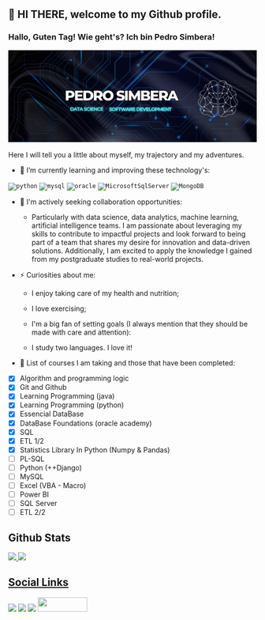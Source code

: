 ## 👋 HI THERE, welcome to my Github profile.

### Hallo, Guten Tag! Wie geht's? Ich bin Pedro Simbera!
<!-- IMG -->
![Meu nome em uma imagem](img/psimg.jpeg)
 


<!-- Learning and improving -->
Here I will tell you a little about myself, my trajectory and my adventures.

- 🌱 I’m currently learning and improving these technology's:

<!-- Skills -->
<div>
<code><img src="https://cdn.jsdelivr.net/gh/devicons/devicon/icons/python/python-original-wordmark.svg" alt="python" height="35px" width="35px" /></code> 
<code><img src="https://cdn.jsdelivr.net/gh/devicons/devicon/icons/mysql/mysql-plain-wordmark.svg" alt="mysql" height="35px" width="35px" /></code>
<code><img src="https://cdn.jsdelivr.net/gh/devicons/devicon/icons/oracle/oracle-original.svg" alt="oracle" height="35px" width="35px" /></code>
<code><img src="https://cdn.jsdelivr.net/gh/devicons/devicon/icons/microsoftsqlserver/microsoftsqlserver-plain-wordmark.svg" alt="MicrosoftSqlServer" height="35px" width="35px" /></code>
<code><img src="https://cdn.jsdelivr.net/gh/devicons/devicon/icons/mongodb/mongodb-original-wordmark.svg" alt="MongoDB" height="35px" width="35px" /></code>
                          
<div>

<!-- about me -->
- 👯 I'm actively seeking collaboration opportunities:

  -  Particularly with data science, data analytics, machine learning, artificial intelligence teams. I am passionate about leveraging my skills to contribute to impactful projects and look forward to being part of a team that shares my desire for innovation and data-driven solutions. Additionally, I am excited to apply the knowledge I gained from my postgraduate studies to real-world projects.


- ⚡ Curiosities about me:
 
   - I enjoy taking care of my health and nutrition;
 
   - I love exercising;

   - I'm a big fan of setting goals (I always mention that they should be made with care and attention):
    
    - I study two languages. I love it!

- 🔭 List of courses I am taking and those that have been completed:
- [x] Algorithm and programming logic 
- [x] Git and Github 
- [x] Learning Programming (java)
- [x] Learning Programming (python)
- [x] Essencial DataBase
- [x] DataBase Foundations (oracle academy)
- [x] SQL
- [x] ETL 1/2
- [x] Statistics Library In Python (Numpy & Pandas)
- [ ] PL-SQL
- [ ] Python (++Django)
- [ ] MySQL
- [ ] Excel (VBA - Macro)
- [ ] Power BI
- [ ] SQL Server
- [ ] ETL 2/2
 
 <!-- Status -->
 ## Github Stats
<div>
<a href="[https://github](https://github.com/PedroSimbera)">
<img height="180em" src="https://github-readme-stats.vercel.app/api/top-langs/?username=PedroSimbera&layout=compact&langs_count=16&theme=dark"/>
<img height="180em" src="https://github-readme-stats.vercel.app/api?username=PedroSimbera&show_icons=true&theme=dark&include_all_commits=true&count_private=true"/>
</div>
 
 <!-- Social links -->
 ## Social Links
<div>
<a href="https://www.instagram.com/pedrosimbera/" target="_blank"><img src="https://img.shields.io/badge/-Instagram-%23E4405F?style=for-the-badge&logo=instagram&logoColor=white"></a> 
<a href = "pedrosimbera@hotmail.com" target="_blank"><img src="https://img.shields.io/badge/Gmail-D14836?style=for-the-badge&logo=gmail&logoColor=white"></a> 
<a href="https://www.linkedin.com/in/pedrosimbera/" target="_blank"><img src="https://img.shields.io/badge/-LinkedIn-%230077B5?style=for-the-badge&logo=linkedin&logoColor=white"></a>   
<a href="http://lattes.cnpq.br/0039169774814014" target="_blank"><img src="https://img.shields.io/badge/-Lattes-yellow" width="100px" height="29px"></a>
</div>
